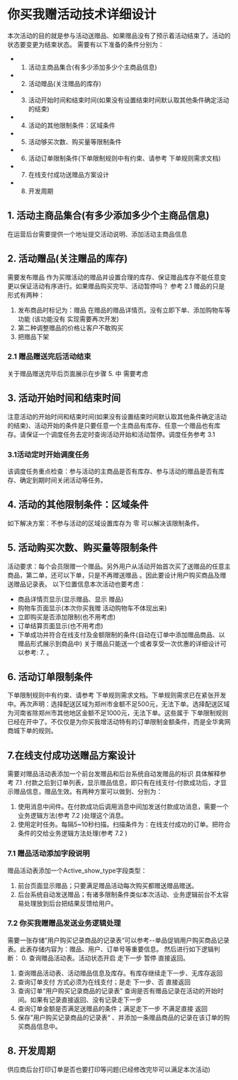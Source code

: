 # 你买我赠活动技术详细设计
本次活动的目的就是参与活动送赠品、如果赠品没有了预示着活动结束了。活动的状态要变更为结束状态。
需要有以下准备的条件分别为：

- 1. 活动主商品集合(有多少添加多少个主商品信息)
- 2. 活动赠品(关注赠品的库存)
- 3. 活动开始时间和结束时间(如果没有设置结束时间默认取其他条件确定活动的结束)
- 4. 活动的其他限制条件：区域条件
- 5. 活动够买次数、购买量等限制条件
- 6. 活动订单限制条件(下单限制规则中有约束、请参考 下单规则需求文档)
- 7. 在线支付成功送赠品方案设计
- 8. 开发周期

## 1. 活动主商品集合(有多少添加多少个主商品信息)
在运营后台需要提供一个地址提交活动说明、添加活动主商品信息

## 2. 活动赠品(关注赠品的库存)
需要发布赠品    作为买赠活动的赠品并设置合理的库存、保证赠品库存不能任意变更以保证活动有序进行。如果赠品购买完毕、活动暂停吗？
参考 2.1   赠品的只是形式有两种：


1. 发布商品时标记为：赠品 在赠品的赠品详情页。没有立即下单、添加购物车等功能 (该功能没有 实现需要再次开发)
2. 第二种调整赠品的价格让客户不敢购买
3. 把赠品下架

### 2.1 赠品赠送完后活动结束
关于赠品赠送完毕后页面展示在步骤 5. 中 需要考虑

## 3. 活动开始时间和结束时间
注意活动的开始时间和结束时间(如果没有设置结束时间默认取其他条件确定活动的结束)、活动开始的条件是只要任意一个主商品有库存、任意一个赠品也有库存。请保证一个调度任务去定时查询活动开始和活动暂停。调度任务参考 3.1 

### 3.1活动定时开始调度任务
该调度任务重点检查：参与活动的主商品是否有库存、参与活动的赠品是否有库存、确定到期时间关闭活动等任务。

## 4. 活动的其他限制条件：区域条件
如下解决方案：不参与活动的区域设置库存为 零 可以解决该限制条件。

## 5. 活动购买次数、购买量等限制条件
活动要求：每个会员限赠一个赠品。另外用户从活动开始首次买了送赠品的任意主商品，第二单，还可以下单，只是不再赠送赠品 。因此要设计用户购买商品及赠送赠品记录表。
以下位置信息本次活动也要考虑：
- 商品详情页显示(显示赠品、显示 赠品)
- 购物车页面显示(本次你买我赠 活动购物车不体现出来)
- 立即购买是否添加限制(也不用考虑)
- 订单结算页面显示(也不用考虑)
- 下单成功并符合在线支付及金额限制的条件(自动在订单中添加赠品商品、以赠品形式展示到商品中)
关于赠品只能送一个或者享受一次优惠的详细设计可以参考: 7. 。

## 6. 活动订单限制条件
下单限制规则中有约束、请参考 下单规则需求文档。下单规则需求已在紧张开发中。再次声明：选择配送区域为郑州市金额不足500元，无法下单。选择配送区域为河南省除郑州市其他地区金额不足1000元，无法下单。这些属于  下单限制规则已经在开中了。不仅仅是为你买我增活动特有的订单限制金额条件，而是全华禽网商城下单的规则。

## 7.在线支付成功送赠品方案设计
需要对赠品活动表添加一个前台发赠品和后台系统自动发赠品的标识 具体解释参考 7.1 .付款之后到订单列表，显示赠品信息，即只有在线支付-付款成功后，才显示赠品信息，赠品生效。有两种方案可以做到、分别为：

 1. 使用消息中间件。在付款成功后调用消息中间加发送付款成功消息，需要一个业务逻辑方法(参考 7.2 )处理这个消息。
 2. 使用定时任务。每隔5~10秒扫描。扫描条件为：在线支付成功的订单。把符合条件的交给业务逻辑方法处理(参考 7.2 )
 

### 7.1 赠品活动添加字段说明
赠品活动表添加一个Active_show_type字段类型：
 1. 前台页面显示赠品；只要满足赠品活动每次购买都赠送赠品赠送。
 2. 后台系统自动发送赠品；有诸多限制条件类似本次活动、业务逻辑前台不太容易处理放到后台把结果反馈给用户。


### 7.2 你买我赠赠品发送业务逻辑处理
需要一张存储”用户购买记录商品的记录表“可以参考--单品促销用户购买商品记录表。此表存储内容为：赠品、用户、订单号等重要信息。
然后进行如下逻辑判断：
 0. 查询赠品活动表。活动状态开启 走下一步 暂停 直接返回。
 1. 查询赠品活动表、活动赠品信息及库存。有库存继续走下一步、无库存返回
 2. 查询订单支付 方式必须为在线支付；是走 下一步、否 直接返回
 3. 查询订单“用户购买记录商品的记录表” 查询是否有赠品记录在活动的开始时间。如果有记录直接返回、没有记录走下一步
 4. 查询订单金额是否满足送赠品的条件；满足走下一步 不满足直接 返回
 5. 保存”用户购买记录商品的记录表“ 、并添加一条赠品商品的记录在该订单的购买商品信息中。
 

## 8. 开发周期
供应商后台打印订单是否也要打印等问题(已经修改完毕可以满足本次活动)
